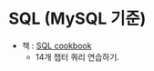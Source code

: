# SQL (MySQL 기준) 
* 책 : [SQL cookbook](https://www.hanbit.co.kr/store/books/look.php?p_code=B1355224159)
  * 14개 챕터 쿼리 연습하기.

